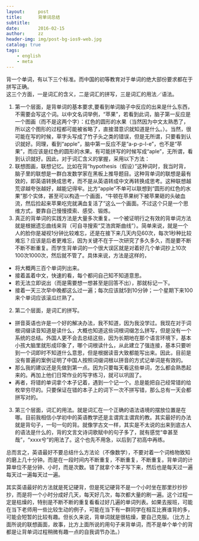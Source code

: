 ```yaml
---
layout:     post
title:      背单词总结
subtitle: 
date:       2016-02-15
author:     zz
header-img: img/post-bg-ios9-web.jpg
catalog: true
tags:
    - english
    - meta
---
```


背一个单词，有以下三个标准。而中国的初等教育对于单词的绝大部份要求都在于拼写正确。  
这三个方面，一是词汇的含义，二是词汇的拼写，三是词汇的用法／语法。  

1. 第一个层面，是背单词的基本要求,要看到单词脑子中反应的出来是什么东西，不需要会写这个词。以中文名词举例，“苹果”，若看到此词，脑子第一反应是一个图画（而不是这两个字）：红色的圆形的水果（当然因为中文太熟悉了，所以这个图形的过程都可能被省略了，直接潜意识就知道是什么。）。当然，很可能在写的时候，草字头写成了竹子头之类的错误，但是无所谓，只要看到认识就好。同理，看到“apple”，脑中第一反应不是“a-p-p-l-e”，也不是“苹果”，而应该是红色的圆形的水果。有可能拼写的时候写成“aple”，无所谓，看到认识就好。因此，对于词汇含义的掌握，采用以下方法：
  1. 联想图画，联想记忆。比如在背“hypothesis（假设）”这种词时，我当时背，脑子里的联想是一群白发数学家在黑板上推导题目。这种背单词的联想是最有效的，即英语转换成思考，而不是从英语转成中文再转换成思考。这种联想越荒谬越夸张越好，越能记得牢。比方“apple”不单可以联想到“圆形的红色的水果”那个实体，甚至可以构造一个画面，“牛顿在苹果树下被苹果砸的头破血流，然后捡起来苹果吃完就满血复活了”这么一个画面。不过这个只是一个思维方式，要靠自己慢慢摸索、感受、锻炼。
  2. 真正的背单词的实践方法是大量多次重复。一个被证明行之有效的背单词方法就是根据遗忘曲线来背（可自寻搜索“艾浩宾斯曲线”）。简单来说，就是一个人的脸你是凝视1分钟比较难忘，还是在接下来几天内见60次，每次1秒种比较难忘？应该是后者更难忘，因为关键不在于一次研究了多久多久，而是要不断不断不断重复。而学生背单词的一个很大误区就是对着好几个单词抄上10次100次1000次，然后就不管了。具体来说，方法是这样的，  
  - 将大概两三百个单词列出来。  
  - 接着盖着中文，快速的看，每个都问自己知不知道意思。  
  - 若无法立即说出（而是需要想一想甚至是回答不出），那就标记一下。  
  - 接着一天三次早中晚都这么过一遍；每次应该就5到10分钟；一个星期下来100来个单词应该滚瓜烂熟了。  
2. 第二个层面，是词汇的拼写。
  - 拼音英语也许是一个好的解决办法，我不知道，因为我没学过。我现在对于词根词缀读音知道是读什么，大概也知道这些词根词缀怎么拼写，但是没有一个系统的总结。外国人更不会去总结这些，因为长期地在那个语言环境下，基本小孩大脑里就形成印象了，哪个词根读什么，从此建立了强连接，基本只要听到一个词即时不知道什么意思，但是根据读音大致都能写出来。因此，目前是没有普遍的案例证明了中国人按照词缀词根以拼音的方式记单词是有效的。
  - 那么我的建议还是先做到第一点。因为只要每天看这些单词，怎么都会熟悉起来的。再加上他们日常作业的写字练习，就可以巩固了。
  - 再者，将错的单词拿个本子记着，遇到一个记一个。总是能把自己经常错的给枚举穷尽的。只要保证在错的本子上的词下一次不拼写错，那么总有一天会都拼写对的。
3. 第三个层面，词汇的用法。就是词汇在一个正确的语法语境的摆放位置是在哪。目前我相信小学初中的英语教学还是主谓宾主谓宾的教。其实最好的办法就是背句子，一句一句的背。就像学古文一样，其实是不太说的出来到底古人的语法是什么的，背的文言文诗词歌赋中的句子多了，就有感觉“幸甚至哉”，“xxxx兮”的用法了。这个也先不用急，以后到了初高中再练。

总而言之，英语最好不要总结什么方法论（不像数学），不要对着一个词格物致知的磨上几十分钟。而是在一段时间内不断重复，不断重复，不断重复。背单词的计算单位不是分钟、小时，而是次数。错了就拿个本子写下来，然后也是每天过一遍每天过一遍每天过一遍。

其实英语最好的方法就是死记硬背，但是死记硬背不是一个小时坐在那里抄抄抄抄，而是将一个小时分成好几天，每天好几次，每次都大量的刷一遍。这个过程一定是枯燥的，特别是不断不断的重复看看过好几遍的单词列表。如果去报班，可能在当下老师用一些比较生动的例子，可能在当下有一群同学在相互比赛谁背的多，可能会短暂的比较有趣。但长久来说，背单词就是很枯燥，要自己克服。（比方上面所说的联想画面，故事，比方上面所说的用句子来背单词，而不是单个单个的背都是让背单词过程稍微有趣一点的自我调节办法。）